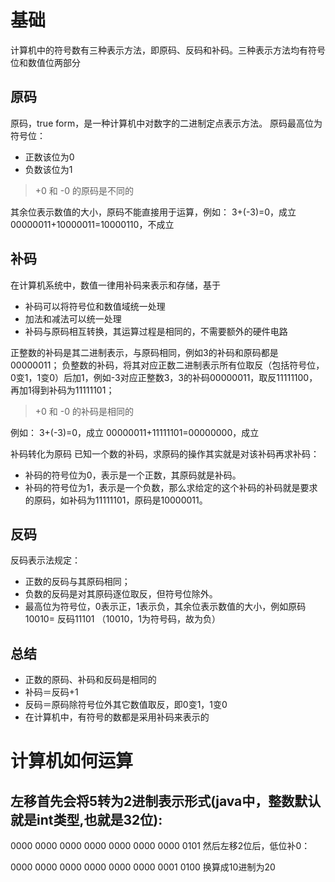 # 基础
计算机中的符号数有三种表示方法，即原码、反码和补码。三种表示方法均有符号位和数值位两部分

## 原码
原码，true form，是一种计算机中对数字的二进制定点表示方法。
原码最高位为符号位：
- 正数该位为0
- 负数该位为1

> +0 和 -0 的原码是不同的

其余位表示数值的大小，原码不能直接用于运算，例如：
3+(-3)=0，成立
00000011+10000011=10000110，不成立

## 补码
在计算机系统中，数值一律用补码来表示和存储，基于
- 补码可以将符号位和数值域统一处理
- 加法和减法可以统一处理
- 补码与原码相互转换，其运算过程是相同的，不需要额外的硬件电路

正整数的补码是其二进制表示，与原码相同，例如3的补码和原码都是00000011；
负整数的补码，将其对应正数二进制表示所有位取反（包括符号位，0变1，1变0）后加1，例如-3对应正整数3，3的补码00000011，取反11111100，再加1得到补码为11111101；
> +0 和 -0 的补码是相同的

例如：
3+(-3)=0，成立
00000011+11111101=00000000，成立

补码转化为原码
已知一个数的补码，求原码的操作其实就是对该补码再求补码：
- 补码的符号位为0，表示是一个正数，其原码就是补码。
- 补码的符号位为1，表示是一个负数，那么求给定的这个补码的补码就是要求的原码，如补码为11111101，原码是10000011。

## 反码
反码表示法规定：
- 正数的反码与其原码相同；
- 负数的反码是对其原码逐位取反，但符号位除外。
- 最高位为符号位，0表示正，1表示负，其余位表示数值的大小，例如原码10010= 反码11101 （10010，1为符号码，故为负）

## 总结
- 正数的原码、补码和反码是相同的
- 补码＝反码+1
- 反码＝原码除符号位外其它数值取反，即0变1，1变0
- 在计算机中，有符号的数都是采用补码来表示的

# 计算机如何运算
## 左移首先会将5转为2进制表示形式(java中，整数默认就是int类型,也就是32位):

0000 0000 0000 0000 0000 0000 0000 0101           然后左移2位后，低位补0：

0000 0000 0000 0000 0000 0000 0001 0100           换算成10进制为20
